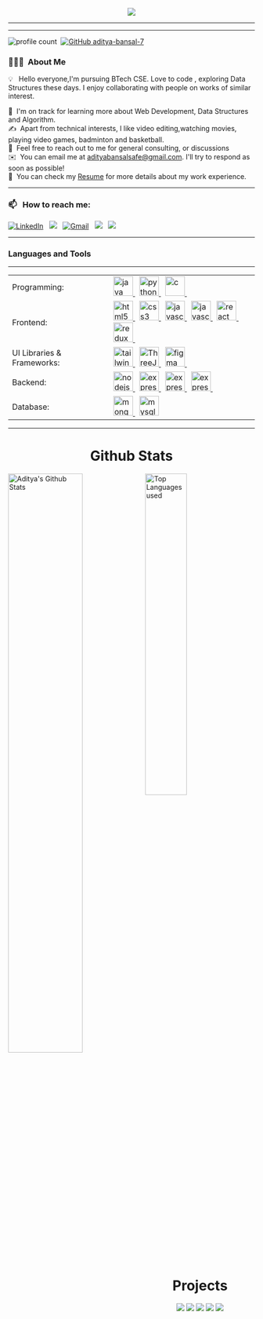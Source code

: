 <p align="center">
<img src="https://readme-typing-svg.herokuapp.com?font=Poppins&weight=700&size=28&duration=4500&pause=1000&color=0E75B6&width=350&center=true&width=480&lines=%3C+Hello+World,+Aditya+Here+%2F%3E;%3C+Full+Stack+Wizard+%2F%3E">
</p>
<hr>

-----

![profile count](https://komarev.com/ghpvc/?username=aditya-bansal-7&color=red)&nbsp;
[![GitHub aditya-bansal-7](https://img.shields.io/github/followers/aditya-bansal-7?label=follow&style=social)](https://github.com/aditya-bansal-7)&nbsp;
### 👨🏻‍💻 &nbsp;About Me

💡 &nbsp; Hello everyone,I'm pursuing BTech CSE. Love to code  , exploring Data Structures these days. I enjoy collaborating with people on works of similar interest. 

🌱 &nbsp;I'm on track for learning more about Web Development, Data Structures and Algorithm. \
✍️ &nbsp;Apart from technical interests, I like video editing,watching movies, playing video games, badminton and basketball.\
💬 &nbsp;Feel free to reach out to me for general consulting, or discussions \
✉️ &nbsp;You can email me at adityabansalsafe@gmail.com. I'll try to respond as soon as possible!\
📄 &nbsp;You can check my [Resume](https://drive.google.com/file/d/1kIr05Zeh7qngzgdXG988WqCUoKdf9OH8/view?usp=sharing) for more details about my work experience.

-----

### 📫 &nbsp; How to reach me:



<a href="https://www.linkedin.com/in/aditya-bansal7/"><img alt="LinkedIn" src="https://img.shields.io/badge/linkedin%20-%230077B5.svg?&style=flat&logo=linkedin&logoColor=white"/></a> &nbsp;
<a href="https://www.instagram.com/aditya_bansal.10/"><img src="https://img.shields.io/badge/-@aditya_bansal.10-E4405F?style=flat&logo=Instagram&logoColor=white"/></a> &nbsp;
<a href="mailto:adityabansalsafe@gmail.com"><img alt="Gmail" src="https://img.shields.io/badge/Gmail-D14836?style=flat&logo=gmail&logoColor=white" /></a> &nbsp;
<a href="https://www.hackerrank.com/profile/adityabansal7"><img src="https://img.shields.io/badge/-HackerRank-E4405F?style=flat&logo=HackerRank&logoColor=white"/></a> &nbsp;
<a href="https://leetcode.com/aditya-bansal-7/"><img src="https://img.shields.io/badge/-LeetCode-E4405F?style=flat&logo=LeetCode&logoColor=white"/></a> &nbsp;

-----  



### Languages and Tools


<hr>

<table>
  <tr>
    <td>Programming:</td>
    <td>
    <a href="https://www.java.com" target="_blank" rel="noreferrer"> <img src="https://skillicons.dev/icons?i=java" alt="java" width="40" height="40"/> </a>&nbsp;
    <a href="https://www.python.org" target="_blank" rel="noreferrer"> <img src="https://skillicons.dev/icons?i=py" alt="python" width="40" height="40"/> </a>&nbsp;
     <a href="https://www.cprogramming.com/" target="_blank" rel="noreferrer"> <img src="https://skillicons.dev/icons?i=c" alt="c" width="40" height="40"/> </a>&nbsp;
    </td>
  </tr>
  <tr>
    <td>Frontend:</td>
    <td><a href="https://www.w3.org/html/" target="_blank" rel="noreferrer"> <img src="https://skillicons.dev/icons?i=html" alt="html5" width="40" height="40"/> </a>&nbsp;
    <a href="https://www.w3schools.com/css/" target="_blank" rel="noreferrer"> <img src="https://skillicons.dev/icons?i=css" alt="css3" width="40" height="40"/> </a>&nbsp;
    <a href="https://developer.mozilla.org/en-US/docs/Web/JavaScript" target="_blank" rel="noreferrer"> <img src="https://skillicons.dev/icons?i=js" alt="javascript" width="40" height="40"/> </a>&nbsp; 
    <a href="https://www.typescriptlang.org/" target="_blank" rel="noreferrer"> <img src="https://skillicons.dev/icons?i=ts" alt="javascript" width="40" height="40"/> </a>&nbsp; 
    <a href="https://reactjs.org/" target="_blank" rel="noreferrer"> <img src="https://skillicons.dev/icons?i=react" alt="react" width="40" height="40"/> </a>&nbsp; 
    <a href="https://redux.js.org/" target="_blank" rel="noreferrer"> <img src="https://skillicons.dev/icons?i=redux" alt="redux" width="40" height="40"/> </a>&nbsp; 
    </td>
  </tr>
  <tr>
    <td>UI Libraries & Frameworks:</td>
    <td>
    <a href="https://tailwindcss.com/" target="_blank" rel="noreferrer"> <img src="https://skillicons.dev/icons?i=tailwind" alt="tailwindCSS" width="40" height="40"/> </a>&nbsp;
     <a href="https://threejs.org/" target="_blank" rel="noreferrer"> <img src="https://skillicons.dev/icons?i=threejs" alt="ThreeJs" width="40" height="40"/> </a>&nbsp;
      <a href="https://www.figma.com/" target="_blank" rel="noreferrer"> <img src="https://skillicons.dev/icons?i=figma" alt="figma" width="40" height="40"/> </a>&nbsp;
    </td>
  </tr>
  <tr>
    <td>Backend:</td>
    <td>
    <a href="https://nodejs.org" target="_blank" rel="noreferrer"> <img src="https://skillicons.dev/icons?i=nodejs" alt="nodejs" width="40" height="40"/> </a>&nbsp;
    <a href="https://expressjs.com" target="_blank" rel="noreferrer"> <img src="https://skillicons.dev/icons?i=expressjs" alt="express" width="40" height="40"/> </a>&nbsp;
    <a href="https://www.djangoproject.com/" target="_blank" rel="noreferrer"> <img src="https://skillicons.dev/icons?i=django" alt="express" width="40" height="40"/> </a>&nbsp;
    <a href="https://fastapi.tiangolo.com/" target="_blank" rel="noreferrer"> <img src="https://skillicons.dev/icons?i=fastapi" alt="express" width="40" height="40"/> </a>&nbsp;
    </td>
  </tr>
  <tr>
    <td>Database:</td>
    <td><a href="https://www.mongodb.com/" target="_blank" rel="noreferrer"> <img src="https://skillicons.dev/icons?i=mongodb" alt="mongodb" width="40" height="40"/> </a>&nbsp; 
    <a href="https://www.mysql.com/" target="_blank" rel="noreferrer"> <img src="https://skillicons.dev/icons?i=mysql" alt="mysql" width="40" height="40"/></a>&nbsp;
    </td>
  </tr>
 
  
</table>
<hr>




<h1 align="center">Github Stats</h1>
 
<img align="left" alt="Aditya's Github Stats" src="https://github-readme-stats.vercel.app/api?username=aditya-bansal-7&&show_icons=true&theme=dark" width="55%"  />
<img alt="Top Languages used" src="https://github-readme-stats.vercel.app/api/top-langs/?username=aditya-bansal-7&layout=compact&theme=dark" width="41%"  />
<br>

<h1 align="center">Projects</h1>

</div>
<div  align="center">
 <a href="https://aditya-bansal-7.github.io/Aditya-Bansal/"><img src="https://github-readme-stats.vercel.app/api/pin/?username=aditya-bansal-7&repo=Aditya-Bansal&show_icons=true&theme=great-gatsby"></a>
<a href="https://aditya-bansal-7.github.io/Guess-Website/"><img src="https://github-readme-stats.vercel.app/api/pin/?username=aditya-bansal-7&repo=Guess-Website&show_icons=true&theme=great-gatsby" ></a>
<a href="https://aditya-bansal-7.github.io/amazon-website/"><img src="https://github-readme-stats.vercel.app/api/pin/?username=aditya-bansal-7&repo=amazon-website&show_icons=true&theme=great-gatsby" ></a>
<a href="https://t.me/yt_download_bnsl_bot"><img src="https://github-readme-stats.vercel.app/api/pin/?username=aditya-bansal-7&repo=youtube-downloder&show_icons=true&theme=great-gatsby"></a>
<a href="https://aditya-bansal-7.github.io/water-quality-monitoring-system/website/index.html"><img src="https://github-readme-stats.vercel.app/api/pin/?username=aditya-bansal-7&repo=water-quality-monitoring-system&show_icons=true&theme=great-gatsby"></a>


</div>
